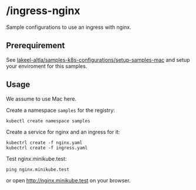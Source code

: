 # /ingress-nginx

Sample configurations to use an ingress with nginx.

## Prerequirement

See [lakeel-altla/samples-k8s-configurations/setup-samples-mac](../setup-samples-mac) and setup your enviroment for this samples.

## Usage

We assume to use Mac here.

Create a namespace `samples` for the registry:

```
kubectl create namespace samples
```

Create a service for nginx and an ingress for it:

```
kubectrl create -f nginx.yaml
kubectrl create -f ingress.yaml
```


Test nginx.minikube.test:

```
ping nginx.minikube.test
```

or open http://nginx.minikube.test on your browser.
